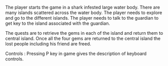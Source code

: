 The player starts the game in a shark infested large water body. 
There are many islands scattered across the water body. The player needs to explore and go to the different islands. The player needs to talk to the guardian to get key to the island associated with the guardian.

The quests are to retrieve the gems in each of the island and return them to central island. Once all the four gems are returned to the central island the lost people including his friend are freed.

Controls : Pressing P key in game gives the description of keyboard controls.